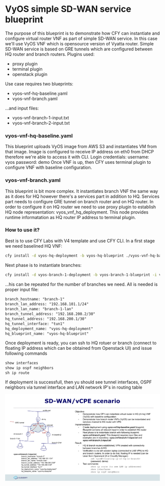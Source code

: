 # VyOS simple SD-WAN service blueprint

The purpose of this blueprint is to demonstrate how CFY can instantiate and configure virtual router VNF as part of simple SD-WAN service. In this case we'll use VyOS VNF which is opensource version of Vyatta router. Simple SD-WAN service is based on GRE tunnels which are configured between HQ router and branch routers. 
Plugins used:
* proxy plugin
* terminal plugin
* openstack plugin

Use case requires two blueprints:
* vyos-vnf-hq-baseline.yaml
* vyos-vnf-branch.yaml

...and input files:
* vyos-vnf-branch-1-input.txt
* vyos-vnf-branch-2-input.txt

### vyos-vnf-hq-baseline.yaml
This blueprint uploads VyOS image from AWS S3 and instantiates VM from that image. Image is configured to receive IP address on eth0 from DHCP therefore we're able to access it with CLI. Login credentials:
username: vyos
password: demo
Once VNF is up, then CFY uses terminal plugin to configure VNF with baseline configuration.

### vyos-vnf-branch.yaml
This blueprint is bit more complex. It instantiates branch VNF the same way as it does for HQ however there's a services part in addition to HQ. Services part needs to configure GRE tunnel on branch router and on HQ router. In order to configure it on HQ router we need to use proxy plugin to establish HQ node representation: vyos_vnf_hq_deployment. This node provides runtime informatation as HQ router IP address to terminal plugin. 

### How to use it?
Best is to use CFY Labs with V4 template and use CFY CLI. In a first stage we need baselined HQ VNF:
```sh
cfy install -d vyos-hq-deployment -b vyos-hq-blueprint ./vyos-vnf-hq-baseline.yaml
```
Next phase is to instantiate branches:
```sh
cfy install -d vyos-branch-1-deployment -b vyos-branch-1-blueprint -i vyos-vnf-branch-1-input.txt  ./vyos-vnf-branch.yaml
```
...his can be repeated for the number of branches we need. All is needed is proper input file:
```
branch_hostname: "branch-1"
branch_lan_address: "192.168.101.1/24"
branch_lan_name: "branch-1-lan"
branch_tunnel_address: "192.168.200.2/30"
hq_tunnel_address: "192.168.200.1/30"
hq_tunnel_interface: "tun1"
hq_deployment_name: "vyos-hq-deployment"
hq_blueprint_name: "vyos-hq-blueprint"
```

Once deployment is ready, you can ssh to HQ rotuer or branch (connect to floating IP address which can be obtained from Openstack UI) and issue following commands
```
show interfaces
show ip ospf neighbors
sh ip route
```
If deployment is successfull, then yu should see tunnel interfaces, OSPF neighbors via tunnel interface and LAN network IP's in routing table

![Fortigate](pic/vyos-use-case.png)


